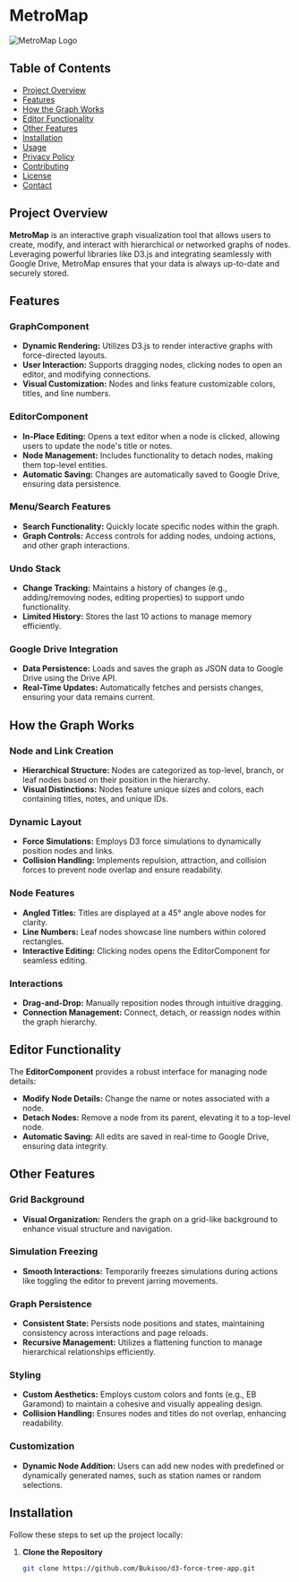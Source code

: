 # MetroMap

![MetroMap Logo]([path/to/logo.svg](https://github.com/Bukisoo/metromap/blob/master/public/logo.svg))

## Table of Contents

- [Project Overview](#project-overview)
- [Features](#features)
- [How the Graph Works](#how-the-graph-works)
- [Editor Functionality](#editor-functionality)
- [Other Features](#other-features)
- [Installation](#installation)
- [Usage](#usage)
- [Privacy Policy](#privacy-policy)
- [Contributing](#contributing)
- [License](#license)
- [Contact](#contact)

## Project Overview

**MetroMap** is an interactive graph visualization tool that allows users to create, modify, and interact with hierarchical or networked graphs of nodes. Leveraging powerful libraries like D3.js and integrating seamlessly with Google Drive, MetroMap ensures that your data is always up-to-date and securely stored.

## Features

### GraphComponent
- **Dynamic Rendering:** Utilizes D3.js to render interactive graphs with force-directed layouts.
- **User Interaction:** Supports dragging nodes, clicking nodes to open an editor, and modifying connections.
- **Visual Customization:** Nodes and links feature customizable colors, titles, and line numbers.

### EditorComponent
- **In-Place Editing:** Opens a text editor when a node is clicked, allowing users to update the node's title or notes.
- **Node Management:** Includes functionality to detach nodes, making them top-level entities.
- **Automatic Saving:** Changes are automatically saved to Google Drive, ensuring data persistence.

### Menu/Search Features
- **Search Functionality:** Quickly locate specific nodes within the graph.
- **Graph Controls:** Access controls for adding nodes, undoing actions, and other graph interactions.

### Undo Stack
- **Change Tracking:** Maintains a history of changes (e.g., adding/removing nodes, editing properties) to support undo functionality.
- **Limited History:** Stores the last 10 actions to manage memory efficiently.

### Google Drive Integration
- **Data Persistence:** Loads and saves the graph as JSON data to Google Drive using the Drive API.
- **Real-Time Updates:** Automatically fetches and persists changes, ensuring your data remains current.

## How the Graph Works

### Node and Link Creation
- **Hierarchical Structure:** Nodes are categorized as top-level, branch, or leaf nodes based on their position in the hierarchy.
- **Visual Distinctions:** Nodes feature unique sizes and colors, each containing titles, notes, and unique IDs.

### Dynamic Layout
- **Force Simulations:** Employs D3 force simulations to dynamically position nodes and links.
- **Collision Handling:** Implements repulsion, attraction, and collision forces to prevent node overlap and ensure readability.

### Node Features
- **Angled Titles:** Titles are displayed at a 45° angle above nodes for clarity.
- **Line Numbers:** Leaf nodes showcase line numbers within colored rectangles.
- **Interactive Editing:** Clicking nodes opens the EditorComponent for seamless editing.

### Interactions
- **Drag-and-Drop:** Manually reposition nodes through intuitive dragging.
- **Connection Management:** Connect, detach, or reassign nodes within the graph hierarchy.

## Editor Functionality

The **EditorComponent** provides a robust interface for managing node details:
- **Modify Node Details:** Change the name or notes associated with a node.
- **Detach Nodes:** Remove a node from its parent, elevating it to a top-level node.
- **Automatic Saving:** All edits are saved in real-time to Google Drive, ensuring data integrity.

## Other Features

### Grid Background
- **Visual Organization:** Renders the graph on a grid-like background to enhance visual structure and navigation.

### Simulation Freezing
- **Smooth Interactions:** Temporarily freezes simulations during actions like toggling the editor to prevent jarring movements.

### Graph Persistence
- **Consistent State:** Persists node positions and states, maintaining consistency across interactions and page reloads.
- **Recursive Management:** Utilizes a flattening function to manage hierarchical relationships efficiently.

### Styling
- **Custom Aesthetics:** Employs custom colors and fonts (e.g., EB Garamond) to maintain a cohesive and visually appealing design.
- **Collision Handling:** Ensures nodes and titles do not overlap, enhancing readability.

### Customization
- **Dynamic Node Addition:** Users can add new nodes with predefined or dynamically generated names, such as station names or random selections.

## Installation

Follow these steps to set up the project locally:

1. **Clone the Repository**
   ```bash
   git clone https://github.com/Bukisoo/d3-force-tree-app.git

